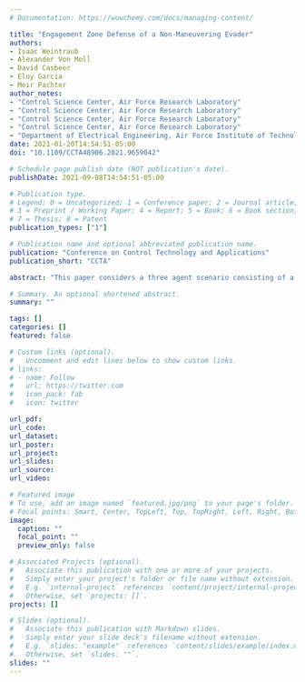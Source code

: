 ```yaml
---
# Documentation: https://wowchemy.com/docs/managing-content/

title: "Engagement Zone Defense of a Non-Maneuvering Evader"
authors:
- Isaac Weintraub
- Alexander Von Moll
- David Casbeer
- Eloy Garcia
- Meir Pachter
author_notes:
- "Control Science Center, Air Force Research Laboratory"
- "Control Science Center, Air Force Research Laboratory"
- "Control Science Center, Air Force Research Laboratory"
- "Control Science Center, Air Force Research Laboratory"
- "Department of Electrical Engineering, Air Force Institute of Technology"
date: 2021-01-20T14:54:51-05:00
doi: "10.1109/CCTA48906.2021.9659042"

# Schedule page publish date (NOT publication's date).
publishDate: 2021-09-08T14:54:51-05:00

# Publication type.
# Legend: 0 = Uncategorized; 1 = Conference paper; 2 = Journal article;
# 3 = Preprint / Working Paper; 4 = Report; 5 = Book; 6 = Book section;
# 7 = Thesis; 8 = Patent
publication_types: ["1"]

# Publication name and optional abbreviated publication name.
publication: "Conference on Control Technology and Applications"
publication_short: "CCTA"

abstract: "This paper considers a three agent scenario consisting of a pursuer, evader, and a defender. The pursuer’s objective is to capture the non-maneuvering evader in minimum time while a defender aims at maximize contact with the pursuer by keeping the pursuer inside his circular engagement zone for as long as possible; the pursuer is considered to be faster than both the evader and the defender. Using optimal control theory, the optimal control for the defender that maximizes contact with the pursuer is posed and solved. In the event that the evader is captured by the pursuer before the pursuer escapes the engagement zone of the defender, some suboptimal strategies of the defender provide equivalent contact time. A derivation of defender’s headings that maximize contact is presented along with examples that highlight the importance of the initial conditions of the engagement scenario."

# Summary. An optional shortened abstract.
summary: ""

tags: []
categories: []
featured: false

# Custom links (optional).
#   Uncomment and edit lines below to show custom links.
# links:
# - name: Follow
#   url: https://twitter.com
#   icon_pack: fab
#   icon: twitter

url_pdf: 
url_code:
url_dataset:
url_poster:
url_project:
url_slides:
url_source:
url_video:

# Featured image
# To use, add an image named `featured.jpg/png` to your page's folder. 
# Focal points: Smart, Center, TopLeft, Top, TopRight, Left, Right, BottomLeft, Bottom, BottomRight.
image:
  caption: ""
  focal_point: ""
  preview_only: false

# Associated Projects (optional).
#   Associate this publication with one or more of your projects.
#   Simply enter your project's folder or file name without extension.
#   E.g. `internal-project` references `content/project/internal-project/index.md`.
#   Otherwise, set `projects: []`.
projects: []

# Slides (optional).
#   Associate this publication with Markdown slides.
#   Simply enter your slide deck's filename without extension.
#   E.g. `slides: "example"` references `content/slides/example/index.md`.
#   Otherwise, set `slides: ""`.
slides: ""
---
```

